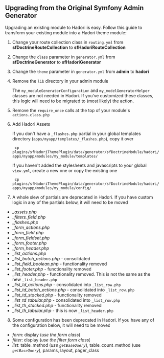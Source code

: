 Upgrading from the Original Symfony Admin Generator
---------------------------------------------------

Upgrading an existing module to Hadori is easy.  Follow this guide to transform your existing module into a Hadori theme module:

1. Change your route collection class in `routing.yml` from **sfDoctrineRouteCollection** to **sfHadoriRouteCollection**

2. Change the `class` parameter in `generator.yml` from **sfDoctrineGenerator** to **sfHadoriGenerator**

3. Change the `theme` parameter in `generator.yml` from **admin** to **hadori**

4. Remove the `lib` directory in your admin module

    The `my_moduleGeneratorConfiguration` and `my_modelGeneratorHelper` classes are not needed in Hadori.  If you've customized these
    classes, this logic will need to be migrated to (most likely) the action.
    
5. Remove the `require_once` calls at the top of your module's `actions.class.php`
        
6. Add Hadori Assets
  
    If you don't have a `_flashes.php` partial in your global templates directory (`apps/myapp/templates/_flashes.php`), copy it over

        cp plugins/sfHadoriThemePlugin/data/generator/sfDoctrineModule/hadori/templates/_flashes.php apps/myapp/modules/my_module/templates/

    If you haven't added the stylesheets and javascripts to your global `view.yml`, create a new one or copy the existing one

        cp plugins/sfHadoriThemePlugin/data/generator/sfDoctrineModule/hadori/skeleton/config/view.yml apps/myapp/modules/my_module/config/

7. A whole slew of partials are deprecated in Hadori.  If you have custom logic in any of the partials below, it will need to be moved

  - *\_assets.php*
  - *\_filters\_field.php*
  - *\_flashes.php*
  - *\_form\_actions.php*
  - *\_form\_field.php*
  - *\_form\_fieldset.php*
  - *\_form\_footer.php*
  - *\_form\_header.php*
  - *\_list\_actions.php*
  - *\_list\_batch\_actions.php* - consolidated
  -   *\_list\_field\_boolean.php* - functionality removed
  - *\_list\_footer.php* - functionality removed
  - *\_list\_header.php* - functionality removed.  This is not the same as the new `_list_header.php`
  - *\_list\_td\_actions.php* - consolidated into `_list_row.php`
  - *\_list\_td\_batch\_actions.php* - consolidated into `_list_row.php`
  - *\_list\_td\_stacked.php* - functionality removed
  - *\_list\_td\_tabular.php* - consolidated into `_list_row.php`
  - *\_list\_th\_stacked.php* - functionality removed
  - *\_list\_th\_tabular.php* - this is now `_list_header.php`
    
8. Some configuration has been deprecated in Hadori.  If you have any of the configuration below, it will need to be moved

  - *form*: display (*use the form class*)
  - *filter*: display (*use the filter form class*)
  - *list*: table\_method (*use `getBaseQuery`*), table\_count\_method (use *`getBaseQuery`*), params, layout, pager\_class
